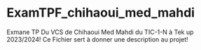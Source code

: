 # ExamTPF_chihaoui_med_mahdi
Exmane TP Du VCS de Chihaoui Med Mahdi du TIC-1-N à Tek up 2023/2024!
Ce Fichier sert à donner une description au projet!
